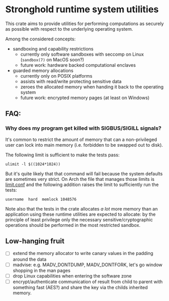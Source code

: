 # Stronghold runtime system utilities

This crate aims to provide utilities for performing computations as securely as
possible with respect to the underlying operating system.

Among the considered concepts:
* sandboxing and capability restrictions
  - currently only software sandboxes with seccomp on Linux (`sandbox(7)` on MacOS soon?)
  - future work: hardware backed computational enclaves
* guarded memory allocations
  - currently only on POSIX platforms
  - assists with read/write protecting sensitive data
  - zeroes the allocated memory when handing it back to the operating system
  - future work: encrypted memory pages (at least on Windows)

## FAQ:

### Why does my program get killed with SIGBUS/SIGILL signals?

It's common to restrict the amount of memory that can a non-privileged user can
lock into main memory (i.e. forbidden to be swapped out to disk).

The following limit is sufficient to make the tests pass:
```
ulimit -l $((1024*1024))
```
But it's quite likely that that command will fail because the system defaults
are sometimes very strict. On Arch the file that manages those limits is
[limit.conf](https://wiki.archlinux.org/index.php/Limits.conf) and the
following addition raises the limit to sufficiently run the tests:
```
username  hard  memlock 1048576
```

Note also that the tests in the crate allocates *a lot* more memory than an
application using these runtime utilities are expected to allocate: by the
principle of least privilege only the necessary sensitive/cryptographic
operations should be performed in the most restricted sandbox.

## Low-hanging fruit
- [ ] extend the memory allocator to write canary values in the padding around
  the data
- [ ] madvise: e.g. MADV_DONTDUMP, MADV_DONTFORK, let's go window shopping in
  the man pages
- [ ] drop Linux capabilities when entering the software zone
- [ ] encrypt/authenticate communication of result from child to parent with
  something fast (AES?) and share the key via the childs inherited memory.
